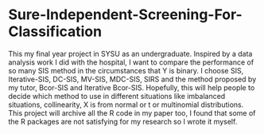 # Sure-Independent-Screening-For-Classification
This my final year project in SYSU as an undergraduate. Inspired by a data analysis work I did with the hospital, I want to compare the performance of so many SIS method in the circumstances that Y is binary. I choose SIS, Iterative-SIS, DC-SIS, MV-SIS, MDC-SIS, SIRS and the method proposed by my tutor, Bcor-SIS and Iterative Bcor-SIS. Hopefully, this will help people to decide which method to use in different situations like imbalanced situations, collinearity, X is from normal or t or multinomial distributions.  This project will archive all the R code in my paper too, I found that some of the R packages are not satisfying for my research so I wrote it myself.
